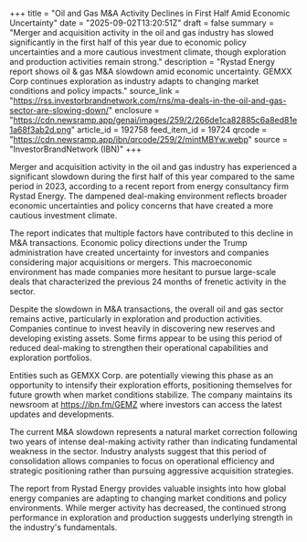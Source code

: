 +++
title = "Oil and Gas M&A Activity Declines in First Half Amid Economic Uncertainty"
date = "2025-09-02T13:20:51Z"
draft = false
summary = "Merger and acquisition activity in the oil and gas industry has slowed significantly in the first half of this year due to economic policy uncertainties and a more cautious investment climate, though exploration and production activities remain strong."
description = "Rystad Energy report shows oil & gas M&A slowdown amid economic uncertainty. GEMXX Corp continues exploration as industry adapts to changing market conditions and policy impacts."
source_link = "https://rss.investorbrandnetwork.com/rns/ma-deals-in-the-oil-and-gas-sector-are-slowing-down/"
enclosure = "https://cdn.newsramp.app/genai/images/259/2/266de1ca82885c6a8ed81e1a68f3ab2d.png"
article_id = 192758
feed_item_id = 19724
qrcode = "https://cdn.newsramp.app/ibn/qrcode/259/2/mintMBYw.webp"
source = "InvestorBrandNetwork (IBN)"
+++

<p>Merger and acquisition activity in the oil and gas industry has experienced a significant slowdown during the first half of this year compared to the same period in 2023, according to a recent report from energy consultancy firm Rystad Energy. The dampened deal-making environment reflects broader economic uncertainties and policy concerns that have created a more cautious investment climate.</p><p>The report indicates that multiple factors have contributed to this decline in M&A transactions. Economic policy directions under the Trump administration have created uncertainty for investors and companies considering major acquisitions or mergers. This macroeconomic environment has made companies more hesitant to pursue large-scale deals that characterized the previous 24 months of frenetic activity in the sector.</p><p>Despite the slowdown in M&A transactions, the overall oil and gas sector remains active, particularly in exploration and production activities. Companies continue to invest heavily in discovering new reserves and developing existing assets. Some firms appear to be using this period of reduced deal-making to strengthen their operational capabilities and exploration portfolios.</p><p>Entities such as GEMXX Corp. are potentially viewing this phase as an opportunity to intensify their exploration efforts, positioning themselves for future growth when market conditions stabilize. The company maintains its newsroom at <a href="https://ibn.fm/GEMZ" rel="nofollow" target="_blank">https://ibn.fm/GEMZ</a> where investors can access the latest updates and developments.</p><p>The current M&A slowdown represents a natural market correction following two years of intense deal-making activity rather than indicating fundamental weakness in the sector. Industry analysts suggest that this period of consolidation allows companies to focus on operational efficiency and strategic positioning rather than pursuing aggressive acquisition strategies.</p><p>The report from Rystad Energy provides valuable insights into how global energy companies are adapting to changing market conditions and policy environments. While merger activity has decreased, the continued strong performance in exploration and production suggests underlying strength in the industry's fundamentals.</p>